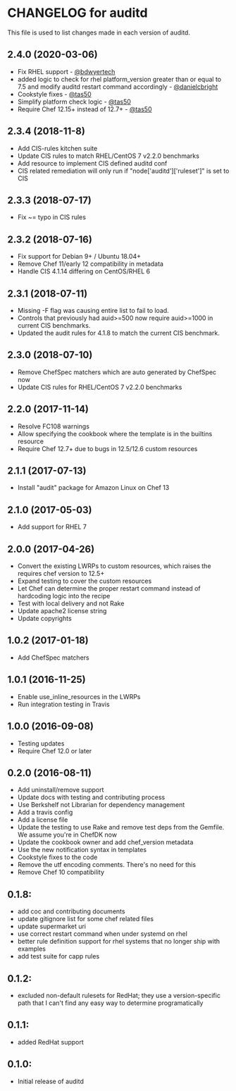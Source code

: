 # CHANGELOG for auditd

This file is used to list changes made in each version of auditd.

## 2.4.0 (2020-03-06)

- Fix RHEL support - [@bdwyertech](https://github.com/bdwyertech)
- added logic to check for rhel platform_version greater than or equal to 7.5 and modify auditd restart command accordingly - [@danielcbright](https://github.com/danielcbright)
- Cookstyle fixes - [@tas50](https://github.com/tas50)
- Simplify platform check logic - [@tas50](https://github.com/tas50)
- Require Chef 12.15+ instead of 12.7+ - [@tas50](https://github.com/tas50)

## 2.3.4 (2018-11-8)

- Add CIS-rules kitchen suite
- Update CIS rules to match RHEL/CentOS 7 v2.2.0 benchmarks
- Add resource to implement CIS defined auditd conf
- CIS related remediation will only run if "node['auditd']['ruleset']" is set to CIS

## 2.3.3 (2018-07-17)

- Fix ~= typo in CIS rules

## 2.3.2 (2018-07-16)

- Fix support for Debian 9+ / Ubuntu 18.04+
- Remove Chef 11/early 12 compatibility in metadata
- Handle CIS 4.1.14 differing on CentOS/RHEL 6

## 2.3.1 (2018-07-11)

- Missing -F flag was causing entire list to fail to load.
- Controls that previously had auid>=500 now require auid>=1000 in current CIS benchmarks.
- Updated the audit rules for 4.1.8 to match the current CIS benchmark.

## 2.3.0 (2018-07-10)

- Remove ChefSpec matchers which are auto generated by ChefSpec now
- Update CIS rules for RHEL/CentOS 7 v2.2.0 benchmarks

## 2.2.0 (2017-11-14)

- Resolve FC108 warnings
- Allow specifying the cookbook where the template is in the builtins resource
- Require Chef 12.7+ due to bugs in 12.5/12.6 custom resources

## 2.1.1 (2017-07-13)

- Install "audit" package for Amazon Linux on Chef 13

## 2.1.0 (2017-05-03)

- Add support for RHEL 7

## 2.0.0 (2017-04-26)

- Convert the existing LWRPs to custom resources, which raises the requires chef version to 12.5+
- Expand testing to cover the custom resources
- Let Chef can determine the proper restart command instead of hardcoding logic into the recipe
- Test with local delivery and not Rake
- Update apache2 license string
- Update copyrights

## 1.0.2 (2017-01-18)

- Add ChefSpec matchers

## 1.0.1 (2016-11-25)

- Enable use_inline_resources in the LWRPs
- Run integration testing in Travis

## 1.0.0 (2016-09-08)

- Testing updates
- Require Chef 12.0 or later

## 0.2.0 (2016-08-11)

- Add uninstall/remove support
- Update docs with testing and contributing process
- Use Berkshelf not Librarian for dependency management
- Add a travis config
- Add a license file
- Update the testing to use Rake and remove test deps from the Gemfile. We assume you're in ChefDK now
- Update the cookbook owner and add chef_version metadata
- Use the new notification syntax in templates
- Cookstyle fixes to the code
- Remove the utf encoding comments. There's no need for this
- Remove Chef 10 compatibility

## 0.1.8:

- add coc and contributing documents
- update gitignore list for some chef related files
- update supermarket uri
- use correct restart command when under systemd on rhel
- better rule definition support for rhel systems that no longer ship with examples
- add test suite for capp rules

## 0.1.2:

- excluded non-default rulesets for RedHat; they use a version-specific path that I can't find any easy way to determine programatically

## 0.1.1:

- added RedHat support

## 0.1.0:

- Initial release of auditd

